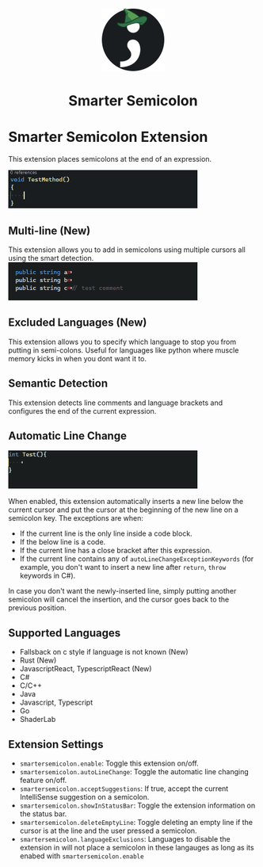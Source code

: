 <div align="center">
    <img src="https://raw.githubusercontent.com/IrishBruse/Smarter-Semicolon/main/images/icon.png">
    <h1>Smarter Semicolon</h1>
</div>

# Smarter Semicolon Extension

This extension places semicolons at the end of an expression.

![Basic Feature](https://raw.githubusercontent.com/IrishBruse/Smarter-Semicolon/main/images/basic_feature.gif)

## Multi-line (New)

This extension allows you to add in semicolons using multiple cursors all using the smart detection.
![Multi-line](https://raw.githubusercontent.com/IrishBruse/Smarter-Semicolon/main/images/multi_line.gif)


## Excluded Languages (New)

This extension allows you to specify which language to stop you from putting in semi-colons. Useful for languages like python where muscle memory kicks in when you dont want it to.

## Semantic Detection

This extension detects line comments and language brackets and configures the end of the current expression.

## Automatic Line Change

![Auto Line Change Basic](https://raw.githubusercontent.com/IrishBruse/Smarter-Semicolon/main/images/auto_line_change_basic.gif)

When enabled, this extension automatically inserts a new line below the current cursor and put the cursor at the beginning of the new line on a semicolon key. The exceptions are when:

- If the current line is the only line inside a code block.
- If the below line is a code.
- If the current line has a close bracket after this expression.
- If the current line contains any of `autoLineChangeExceptionKeywords` (for example, you don't want to insert a new line after `return`, `throw` keywords in C#).

In case you don't want the newly-inserted line, simply putting another semicolon will cancel the insertion, and the cursor goes back to the previous position.

## Supported Languages
- Fallsback on c style if language is not known (New)
- Rust (New)
- JavascriptReact, TypescriptReact (New)
- C#
- C/C++
- Java
- Javascript, Typescript
- Go
- ShaderLab

## Extension Settings

* `smartersemicolon.enable`: Toggle this extension on/off.
* `smartersemicolon.autoLineChange`: Toggle the automatic line changing feature on/off.
* `smartersemicolon.acceptSuggestions`: If true, accept the current IntelliSense suggestion on a semicolon.
* `smartersemicolon.showInStatusBar`: Toggle the extension information on the status bar.
* `smartersemicolon.deleteEmptyLine`: Toggle deleting an empty line if the cursor is at the line and the user pressed a semicolon.
* `smartersemicolon.languageExclusions`: Languages to disable the extension in will not place a semicolon in these langauges as long as its enabed with `smartersemicolon.enable`
